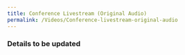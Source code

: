 ```yaml
---
title: Conference Livestream (Original Audio)
permalink: /Videos/Conference-livestream-original-audio
---
```

### Details to be updated
